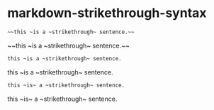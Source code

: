 # markdown-strikethrough-syntax

```md
~~this ~is a ~strikethrough~ sentence.~~
```
~~this ~is a ~strikethrough~ sentence.~~



```md
this ~is a ~strikethrough~ sentence.
```
this ~is a ~strikethrough~ sentence.

```md
this ~is~ a ~strikethrough~ sentence.
```
this ~is~ a ~strikethrough~ sentence.

